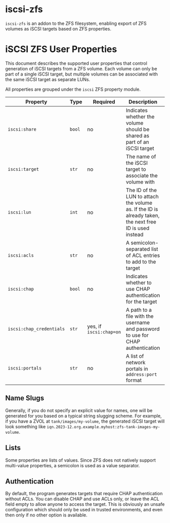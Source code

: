 iscsi-zfs
=========

`iscsi-zfs` is an addon to the ZFS filesystem, enabling export of ZFS volumes as
iSCSI targets based on ZFS properties. 

# iSCSI ZFS User Properties

This document describes the supported user properties that control generation of 
iSCSI targets from a ZFS volume. Each volume can only be part of a single iSCSI 
target, but multiple volumes can be associated with the same iSCSI target as
separate LUNs.

All properties are grouped under the `iscsi` ZFS property module.

| Property                 | Type   | Required                | Description                                                                                             | Default                                                         |
|--------------------------|--------|-------------------------|---------------------------------------------------------------------------------------------------------|-----------------------------------------------------------------|
| `iscsi:share`            | `bool` | no                      | Indicates whether the volume should be shared as part of an iSCSI target                                | `off`                                                           |
| `iscsi:target`           | `str`  | no                      | The name of the iSCSI target to associate the volume with                                               | `iqn.YYYY-MM.<reverse-hostname>:zfs-`[`name-slug`](#name-slugs) |
| `iscsi:lun`              | `int`  | no                      | The ID of the LUN to attach the volume as. If the ID is already taken, the next free ID is used instead | 0                                                               |
| `iscsi:acls`             | `str`  | no                      | A semicolon-separated list of ACL entries to add to the target                                          | (unset)                                                         |
| `iscsi:chap`             | `bool` | no                      | Indicates whether to use CHAP authentication for the target                                             | `on`                                                            |
| `iscsi:chap_credentials` | `str`  | yes, if `iscsi:chap=on` | A path to a file with the username and password to use for CHAP authentication                          | /usr/local/etc/iscsi-zfs/chap.conf                              |
| `iscsi:portals`          | `str`  | no                      | A list of network portals in `address:port` format                                                      | `0.0.0.0:3260`                                                  |

## Name Slugs
Generally, if you do not specify an explicit value for names, one will be 
generated for you based on a typical string slugging scheme. For example, if you 
have a ZVOL at `tank/images/my-volume`, the generated iSCSI target will look
something like `iqn.2023-12.org.example.myhost:zfs-tank-images-my-volume`.

## Lists
Some properties are lists of values. Since ZFS does not natively support 
multi-value properties, a semicolon is used as a value separator.

## Authentication
By default, the program generates targets that require CHAP authentication
without ACLs. You can disable CHAP and use ACLs only, or leave the ACL field
empty to allow anyone to access the target. This is obviously an unsafe
configuration which should only be used in trusted environments, and even then
only if no other option is available.
